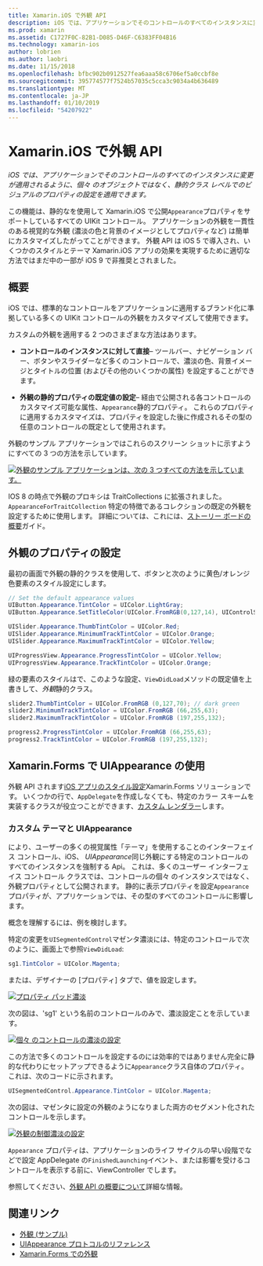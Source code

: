 ```yaml
---
title: Xamarin.iOS で外観 API
description: iOS では、アプリケーションでそのコントロールのすべてのインスタンスに変更が適用されるように、個々 のオブジェクトではなく、静的クラス レベルでのビジュアルのプロパティの設定を適用できます。
ms.prod: xamarin
ms.assetid: C1727F0C-82B1-D085-D46F-C6383FF04B16
ms.technology: xamarin-ios
author: lobrien
ms.author: laobri
ms.date: 11/15/2018
ms.openlocfilehash: bfbc902b0912527fea6aaa58c6706ef5a0ccbf8e
ms.sourcegitcommit: 395774577f7524b57035c5cca3c9034a4b636489
ms.translationtype: MT
ms.contentlocale: ja-JP
ms.lasthandoff: 01/10/2019
ms.locfileid: "54207922"
---
```

# <a name="appearance-api-in-xamarinios"></a>Xamarin.iOS で外観 API

_iOS では、アプリケーションでそのコントロールのすべてのインスタンスに変更が適用されるように、個々 のオブジェクトではなく、静的クラス レベルでのビジュアルのプロパティの設定を適用できます。_

この機能は、静的なを使用して Xamarin.iOS で公開`Appearance`プロパティをサポートしているすべての UIKit コントロール。 アプリケーションの外観を一貫性のある視覚的な外観 (濃淡の色と背景のイメージとしてプロパティなど) は簡単にカスタマイズしたがってことができます。 外観 API は iOS 5 で導入され、いくつかのスタイルとテーマ Xamarin.iOS アプリの効果を実現するために適切な方法ではまだ中の一部が iOS 9 で非推奨とされました。

## <a name="overview"></a>概要

iOS では、標準的なコントロールをアプリケーションに適用するブランド化に準拠している多くの UIKit コントロールの外観をカスタマイズして使用できます。

カスタムの外観を適用する 2 つのさまざまな方法はあります。

- **コントロールのインスタンスに対して直接**– ツールバー、ナビゲーション バー、ボタンやスライダーなど多くのコントロールで、濃淡の色、背景イメージとタイトルの位置 (およびその他のいくつかの属性) を設定することができます。

- **外観の静的プロパティの既定値の設定**– 経由で公開される各コントロールのカスタマイズ可能な属性、`Appearance`静的プロパティ。 これらのプロパティに適用するカスタマイズは、プロパティを設定した後に作成されるその型の任意のコントロールの既定として使用されます。

外観のサンプル アプリケーションではこれらのスクリーン ショットに示すようにすべての 3 つの方法を示しています。

[![](introduction-to-the-appearance-api-images/appearance01-sml.png "外観のサンプル アプリケーションは、次の 3 つすべての方法を示しています。")](introduction-to-the-appearance-api-images/appearance01.png#lightbox)

IOS 8 の時点で外観のプロキシは TraitCollections に拡張されました。
 `AppearanceForTraitCollection` 特定の特徴であるコレクションの既定の外観を設定するために使用します。 詳細については、これには、[ストーリー ボードの概要](~/ios/user-interface/storyboards/unified-storyboards.md)ガイド。

## <a name="setting-appearance-properties"></a>外観のプロパティの設定

最初の画面で外観の静的クラスを使用して、ボタンと次のように黄色/オレンジ色要素のスタイル設定にします。

```csharp
// Set the default appearance values
UIButton.Appearance.TintColor = UIColor.LightGray;
UIButton.Appearance.SetTitleColor(UIColor.FromRGB(0,127,14), UIControlState.Normal);

UISlider.Appearance.ThumbTintColor = UIColor.Red;
UISlider.Appearance.MinimumTrackTintColor = UIColor.Orange;
UISlider.Appearance.MaximumTrackTintColor = UIColor.Yellow;

UIProgressView.Appearance.ProgressTintColor = UIColor.Yellow;
UIProgressView.Appearance.TrackTintColor = UIColor.Orange;
```

緑の要素のスタイルはで、このような設定、`ViewDidLoad`メソッドの既定値を上書きして、*外観*静的クラス。

```csharp
slider2.ThumbTintColor = UIColor.FromRGB (0,127,70); // dark green
slider2.MinimumTrackTintColor = UIColor.FromRGB (66,255,63);
slider2.MaximumTrackTintColor = UIColor.FromRGB (197,255,132);
```

```csharp
progress2.ProgressTintColor = UIColor.FromRGB (66,255,63);
progress2.TrackTintColor = UIColor.FromRGB (197,255,132);
```

## <a name="using-uiappearance-in-xamarinforms"></a>Xamarin.Forms で UIAppearance の使用

外観 API されます[iOS アプリのスタイル設定](~/xamarin-forms/platform/ios/formatting.md#uiappearance)Xamarin.Forms ソリューションです。 いくつかの行で、`AppDelegate`を作成しなくても、特定のカラー スキームを実装するクラスが役立つことができます、[カスタム レンダラー](~/xamarin-forms/app-fundamentals/custom-renderer/index.md)します。

### <a name="custom-themes-and-uiappearance"></a>カスタム テーマと UIAppearance

により、ユーザーの多くの視覚属性「テーマ」を使用することのインターフェイス コントロール、iOS、 *UIAppearance*同じ外観にする特定のコントロールのすべてのインスタンスを強制する Api。 これは、多くのユーザー インターフェイス コントロール クラスでは、コントロールの個々 のインスタンスではなく、外観プロパティとして公開されます。 静的に表示プロパティを設定`Appearance`プロパティが、アプリケーションでは、その型のすべてのコントロールに影響します。

概念を理解するには、例を検討します。

特定の変更を`UISegmentedControl`マゼンタ濃淡には、特定のコントロールで次のように、画面上で参照`ViewDidLoad`:

```csharp
sg1.TintColor = UIColor.Magenta;
```

または、デザイナーの [プロパティ] タブで、値を設定します。

[![](introduction-to-the-appearance-api-images/propertiespadtint.png "プロパティ パッド濃淡")](introduction-to-the-appearance-api-images/propertiespadtint.png#lightbox)

次の図は、'sg1' という名前のコントロールのみで、濃淡設定ことを示しています。

[![](introduction-to-the-appearance-api-images/image53.png "個々 のコントロールの濃淡の設定")](introduction-to-the-appearance-api-images/image53.png#lightbox)

この方法で多くのコントロールを設定するのには効率的ではありません完全に静的な代わりにセットアップできるように`Appearance`クラス自体のプロパティ。 これは、次のコードに示されます。

```csharp
UISegmentedControl.Appearance.TintColor = UIColor.Magenta;
```

次の図は、マゼンタに設定の外観のようになりました両方のセグメント化されたコントロールを示します。

[![](introduction-to-the-appearance-api-images/image54.png "外観の制御濃淡の設定")](introduction-to-the-appearance-api-images/image54.png#lightbox)

`Appearance` プロパティは、アプリケーションのライフ サイクルの早い段階でなどで設定 AppDelegate の`FinishedLaunching`イベント、または影響を受けるコントロールを表示する前に、ViewController でします。

参照してください、[外観 API の概要について](~/ios/user-interface/ios-ui/introduction-to-the-appearance-api.md)詳細な情報。

## <a name="related-links"></a>関連リンク

- [外観 (サンプル)](https://developer.xamarin.com/samples/monotouch/Appearance/)
- [UIAppearance プロトコルのリファレンス](https://developer.apple.com/library/ios/documentation/UIKit/Reference/UIAppearance_Protocol/)
- [Xamarin.Forms での外観](~/xamarin-forms/platform/ios/formatting.md#uiappearance)
